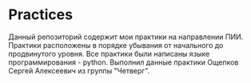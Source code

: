 # Practices
Данный репозиторий содержит мои практики на направлении ПИИ.
Практики расположены в порядке убывания от начального до продвинутого уровня.
Все практики были написаны языке программирования - python.
Выполнил данные практики Ощепков Сергей Алексеевич из группы "Четверг".
